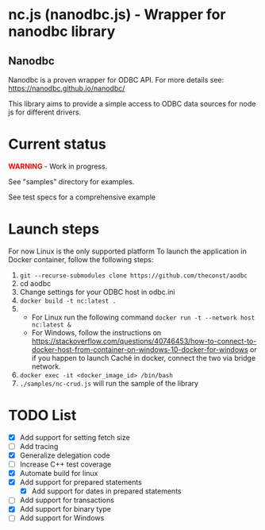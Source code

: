 # nc.js (nanodbc.js) - Wrapper for nanodbc library

## Nanodbc
Nanodbc is a proven wrapper for ODBC API. For more details see:
https://nanodbc.github.io/nanodbc/

This library aims to provide a simple access to ODBC data sources for node js for different drivers.


# Current status

**<span style="color:red"> WARNING </span>** - Work in progress.

See "samples" directory for examples.

See test specs for a comprehensive example

# Launch steps

For now Linux is the only supported platform
To launch the application in Docker container, follow the following steps:
1. `git --recurse-submodules clone https://github.com/theconst/aodbc`
2. cd aodbc
3. Change settings for your ODBC host in odbc.ini
4. `docker build -t nc:latest .`
5. 
    - For Linux run the following command
    `docker run -t --network host nc:latest &`
    - For Windows, follow the instructions on https://stackoverflow.com/questions/40746453/how-to-connect-to-docker-host-from-container-on-windows-10-docker-for-windows or if you happen to launch Caché in docker, connect the two via bridge network.
6. `docker exec -it <docker_image_id> /bin/bash`
7. `./samples/nc-crud.js` will run the sample of the library

# TODO List

- [x] Add support for setting fetch size
- [ ] Add tracing
- [x] Generalize delegation code
- [ ] Increase C++ test coverage
- [x] Automate build for linux
- [x] Add support for prepared statements
    - [x] Add support for dates in prepared statements 
- [ ] Add support for transactions
- [x] Add support for binary type
- [ ] Add support for Windows